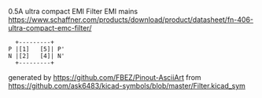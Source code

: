 0.5A ultra compact EMI Filter
EMI mains
https://www.schaffner.com/products/download/product/datasheet/fn-406-ultra-compact-emc-filter/


	  +---------+
	P |[1]   [5]| P'
	N |[2]   [4]| N'
	  +---------+


generated by https://github.com/FBEZ/Pinout-AsciiArt from https://github.com/ask6483/kicad-symbols/blob/master/Filter.kicad_sym